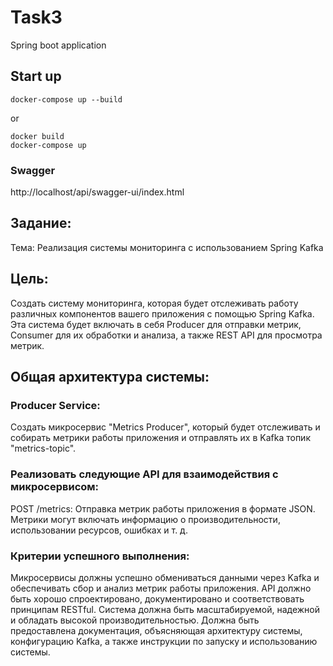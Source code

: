 Task3
=====

Spring boot application

## Start up

```
docker-compose up --build
```

or

```
docker build
docker-compose up
```

### Swagger

http://localhost/api/swagger-ui/index.html

## Задание:

Тема: Реализация системы мониторинга с использованием Spring Kafka

## Цель:

Создать систему мониторинга, которая будет отслеживать работу различных компонентов вашего приложения с помощью Spring Kafka. Эта система будет включать в себя Producer для отправки метрик, Consumer
для их обработки и анализа, а также REST API для просмотра метрик.

## Общая архитектура системы:

### Producer Service:

Создать микросервис "Metrics Producer", который будет отслеживать и собирать метрики работы приложения и отправлять их в Kafka топик "metrics-topic".

### Реализовать следующие API для взаимодействия с микросервисом:

POST /metrics: Отправка метрик работы приложения в формате JSON. Метрики могут включать информацию о производительности, использовании ресурсов, ошибках и т. д.

### Критерии успешного выполнения:

Микросервисы должны успешно обмениваться данными через Kafka и обеспечивать сбор и анализ метрик работы приложения.
API должно быть хорошо спроектировано, документировано и соответствовать принципам RESTful.
Система должна быть масштабируемой, надежной и обладать высокой производительностью.
Должна быть предоставлена документация, объясняющая архитектуру системы, конфигурацию Kafka, а также инструкции по запуску и использованию системы.